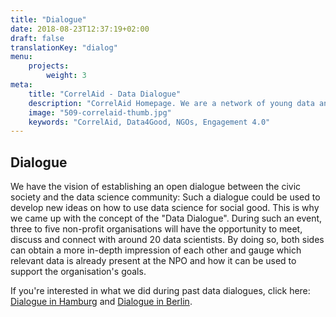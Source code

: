 ```yaml
---
title: "Dialogue"
date: 2018-08-23T12:37:19+02:00
draft: false
translationKey: "dialog"
menu: 
    projects:
        weight: 3
meta:
    title: "CorrelAid - Data Dialogue"
    description: "CorrelAid Homepage. We are a network of young data analysts that wants to change the world with a more inclusive, integrated and innovative approach to data analysis."
    image: "509-correlaid-thumb.jpg"
    keywords: "CorrelAid, Data4Good, NGOs, Engagement 4.0"
---
```


## Dialogue

We have the vision of establishing an open dialogue between the civic society and the data science community: Such a dialogue could be used to develop new ideas on how to use data science for social good. This is why we came up with the concept of the "Data Dialogue". During such an event, three to five non-profit organisations will have the opportunity to meet, discuss and connect with around 20 data scientists. By doing so, both sides can obtain a more in-depth impression of each other and gauge which relevant data is already present at the NPO and how it can be used to support the organisation's goals.

If you're interested in what we did during past data dialogues, click here: [Dialogue in Hamburg](/en/blog/meetup-hh) and [Dialogue in Berlin](/en/blog/datendialog-berlin).
